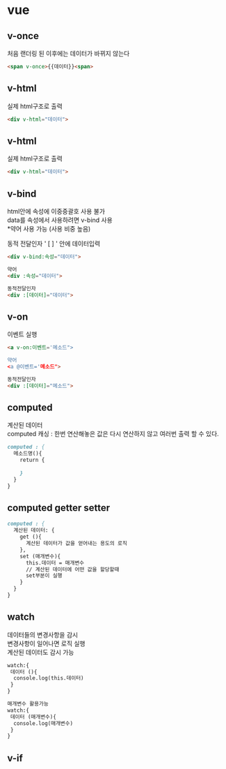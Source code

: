# vue

## v-once
처음 랜더링 된 이후에는 데이터가 바뀌지 않는다
```markdown
<span v-once>{{데이터}}<span>
```

## v-html
실제 html구조로 출력
```markdown
<div v-html="데이터">
```

## v-html
실제 html구조로 출력
```markdown
<div v-html="데이터">
```

## v-bind
html안에 속성에 이중중괄호 사용 불가  
data를 속성에서 사용하려면 v-bind 사용  
*약어 사용 가능 (사용 비중 높음)

동적 전달인자 ' [ ] ' 안에 데이터입력
```markdown
<div v-bind:속성="데이터">

약어
<div :속성="데이터">

동적전달인자
<div :[데이터]="데이터">
```

## v-on
이벤트 실행
```markdown
<a v-on:이벤트='메소드">

약어
<a @이벤트='메소드">

동적전달인자
<div :[데이터]="메소드">
```

## computed
계산된 데이터  
computed 캐싱 : 한번 연산해놓은 값은 다시 연산하지 않고 여러번 출력 할 수 있다.
```markdown
computed : {
  메소드명(){
    return {
      
    }
  }
}
```

## computed getter setter

```markdown
computed : {
  계산된 데이터: {
    get (){
      계산된 데이터가 값을 얻어내는 용도의 로직
    },
    set (매개변수){
      this.데이터 = 매개변수
      // 계산된 데이터에 어떤 값을 할당할때  
      set부분이 실행
    }
  }
}
```

## watch
데이터들의 변경사항을 감시  
변경사항이 일어나면 로직 실행  
계산된 데이터도 감시 가능
```markdown
watch:{
 데이터 (){
  console.log(this.데이터)
 }
}

매개변수 활용가능
watch:{
 데이터 (매개변수){
  console.log(매개변수)
 }
}
```

## v-if

```markdown

```